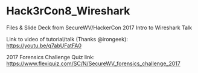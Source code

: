 # Hack3rCon8_Wireshark
Files &amp; Slide Deck from SecureWV/HackerCon 2017 Intro to Wireshark Talk

Link to video of tutorial/talk (Thanks @irongeek):
https://youtu.be/q7abUFatFA0

2017 Forensics Challenge Quiz link:
https://www.flexiquiz.com/SC/N/SecureWV_forensics_challenge_2017
